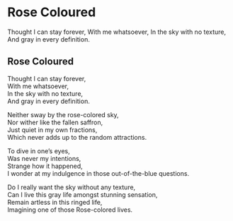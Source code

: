 # Rose Coloured

Thought I can stay forever, With me whatsoever, In the sky with no texture, And gray in every definition.

## Rose Coloured <a id="51fa"></a>

Thought I can stay forever,  
With me whatsoever,  
In the sky with no texture,  
And gray in every definition.

Neither sway by the rose-colored sky,  
Nor wither like the fallen saffron,  
Just quiet in my own fractions,  
Which never adds up to the random attractions.

To dive in one’s eyes,  
Was never my intentions,  
Strange how it happened,  
I wonder at my indulgence in those out-of-the-blue questions.

Do I really want the sky without any texture,  
Can I live this gray life amongst stunning sensation,  
Remain artless in this ringed life,  
Imagining one of those Rose-colored lives.

